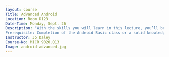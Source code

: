 ```yaml
---
layout: course
Title: Advanced Android
Location: Room D123
Date-Time: Monday, Sept. 26
Description: "With the skills you will learn in this lecture, you’ll be a master at using your Android smartphone or tablet. Learn how to print from your device, turn your device into a Wi-Fi hotspot, block calls, and use the group play app to interactively play games with others near you. Other topics include: NFC tags, screen mirroring, tethering your device, and adding memory. Bring your phone or tablet to class along with your passwords and logins.
Prerequisite: Completion of the Android Basic class or a solid knowledge of the basic features of the phone."
Instructor: Jo Daley
Course-No: MICR 9020.Q13
Image: android-advanced.jpg
---
```

